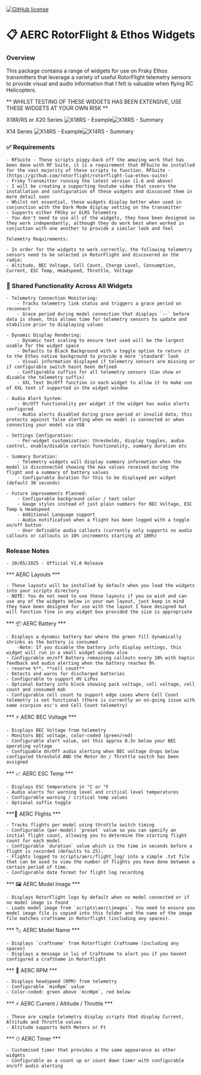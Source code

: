 [![GitHub license](https://img.shields.io/github/license/AERCHeli/AERC_RF_Widgets)](https://github.com/AERCHeli/AERC_RF_Widgets/LICENSE)

# 📋 AERC RotorFlight & Ethos Widgets

### Overview
This package contains a range of widgets for use on Frsky Ethos transmitters that leverage a variety of useful RotorFlight telemetry sensors to provide visual and audio information that I felt is valuable when flying RC Helicopters.

** WHILST TESTING OF THESE WIDGETS HAS BEEN EXTENSIVE, USE THESE WIDGETS AT YOUR OWN RISK **

X18R/RS or X20 Series
![X18RS - Example](https://github.com/user-attachments/assets/62abb8b1-3e1d-4fc6-ad1f-14c1cae40c4f)![X18RS - Summary](https://github.com/user-attachments/assets/a55ec7fe-c21d-4fce-9842-5b052603ddb5)

X14 Series
![X14RS - Example](https://github.com/user-attachments/assets/7a79ceea-11bb-4cc1-b2f6-3438c06e845c)![X14RS - Summary](https://github.com/user-attachments/assets/b9d72b2a-b0fa-47c1-971f-c5d75828380d)


### ✅ Requirements

 	- RFSuite - These scripts piggy-back off the amazing work that has been done with RF Suite, it is a requirement that RFSuite be installed for the vast majority of these scripts to function. RFSuite - (https://github.com/rotorflight/rotorflight-lua-ethos-suite)
	- Frsky Transmitter running the latest version (1.6 and above)
	- I will be creating a supporting Youtube video that covers the installation and configuration of these widgets and discussed them in more detail soon
	- Whilst not essential, these widgets display better when used in conjunction with the Dark Mode display setting on the transmitter
	- Supports either FRSky or ELRS Telemetry
 	- You don't need to use all of the widgets, they have been designed so they work independantly, although they do work best when worked in conjuction with one another to provide a similar look and feel

	Telemetry Requirements:

  	- In order for the widgets to work correctly, the following telemetry sensors need to be selected in RotorFlight and discovered on the radio:
  	- Altitude, BEC Voltage, Cell Count, Charge Level, Consumption, Current, ESC Temp, Headspeed, Throttle, Voltage

### 🔁 Shared Functionality Across All Widgets

	- Telemetry Connection Monitoring:
		- Tracks telemetry link status and triggers a grace period on reconnect
		- Grace period during model connection that displays `--` before data is shown, this allows time for telemetry sensors to update and stabilise prior to displaying values

	- Dynamic Display Rendering:
		- Dynamic text scaling to ensure text used will be the largest usable for the widget space
		- Defaults to Black Background with a toggle option to return it to the Ethos native background to provide a more 'standard' look
 		- Visual information displayed if telemetry sensors are missing or if configurable switch hasnt been defined
  		- Configurable suffixs for all telemetry sensors (Can show or disable the telemetry suffix)
   		- XXL Text On/Off function in each widget to allow it to make use of XXL text if supported in the widget window

	- Audio Alert System:
		- On/Off functionality per widget if the widget has audio alerts configured
		- Audio alerts disabled during grace period or invalid data, this protects against false alerting when no model is connected or when connecting your model via USB
  
	- Settings Configuration:
		- Per-widget customization: thresholds, display toggles, audio control, enable/disable certain functionality, summary duration etc

	- Summary Duration:
		- Telemetry widgets will display summary information when the model is disconnected showing the max values received during the flight and a summary of battery values
 		- Configurable duration for this to be displayed per widget (default 30 seconds)
  
	- Future improvements Planned: 
		- Configurable background color / text color
		- Gauge styles instead of just plain numbers for BEC Voltage, ESC Temp & Headspeed
		- Additional Language support
 		- Audio notification when a flight has been logged with a toggle on/off button
  		- User definable audio callouts (currently only supports no audio callouts or callouts in 10% increments starting at 100%)

### Release Notes

	- 20/05/2025 - Official V1.0 Release

*** AERC Layouts ***

	- These layouts will be installed by default when you load the widgets into your scripts directory
 	- NOTE: You do not need to use these layouts if you so wish and can use any of the widgets below in your own layout, just keep in mind they have been designed for use with the layout I have designed but will function fine in any widget box provided the size is appropriate


*** 📦 AERC Battery ***

	- Displays a dynamic battery bar where the green fill dynamically shrinks as the battery is consumed
		-Note: If you disable the battery info display settings, this widget will run in a small widget window also
	- Configurable on/off Battery remaining callouts every 10% with haptic feedback and audio alerting when the battery reaches 0%
 	- reserve %**, **cell count**
	- Detects and warns for discharged batteries
 	- Configurable to support HV LiPos
	- Optional battery info block showing pack voltage, cell voltage, cell count and consumed mah
 	- Configurable cell count to support edge cases where Cell Count telemetry is not functional (there is currently an on-going issue with some scorpion esc's and Cell Count telemetry)

*** ⚡ AERC BEC Voltage ***

	- Displays BEC Voltage from telemetry
 	- Monitors BEC voltage, color-coded (green/red)
 	- Configurable alert value, set this approx 0.3v below your BEC operating voltage
	- Configuable On/Off audio alerting when BEC voltage drops below configured threshold AND the Motor On / Throttle switch has been assigned

*** 📈 AERC ESC Temp ***

	- Displays ESC temperature in °C or °F 
	- Audio alerts for warning level and critical level temperatures
	- Configurable warning / critical temp values
  	- Optional suffix toggle

***🚁 AERC Flights ***

	- Tracks flights per model using throttle switch timing
	- Configurable (per-model) `preset` value so you can specify an initial flight count, allowing you to determine the starting flight count for each model
 	- Configurable `duration` value which is the time in seconds before a flight is recorded (defaults to 25).
  	- Flights logged to scripts/aerc/flight_log/ into a simple .txt file that can be used to view the number of flights you have done between a certain period of time.	
   	- Configurable date format for flight log recording

*** 🖼 AERC Model Image ***

	- Displays RotorFlight logo by default when no model connected or if no model image is found
 	- Loads model image from `scripts\aerc\images`. You need to ensure you model image file is copied into this folder and the name of the image file matches craftname in Rotorflight (including any spaces).
  
*** 🏷 AERC Model Name ***

	- Displays `craftname` from Rotorflight Craftname (including any spaces)
	- Displays a message in lui of Craftname to alert you if you havent configured a craftname in Rotorflight

*** 🔄 AERC RPM ***

	- Displays headspeed (RPM) from telemetry
 	- Configurable `minRpm` value
	- Color-coded: green above `minRpm`, red below

*** ⚡ AERC Current / Altitude / Throttle ***

 	- These are simple telemetry display scripts that display Current, Altitude and Throttle values
  	- Altitude supports both Meters or Ft

*** ⏱ AERC Timer ***

	- Customised timer that provides a the same appearance as other widgets
 	- Configurable as a count up or count down timer with configurable on/off audio alerting


